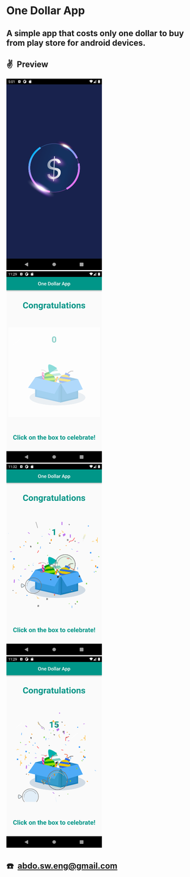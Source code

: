 <!-- vertical space &nbsp; -->

# One Dollar App


## A simple app that costs only one dollar to buy from play store for android devices. 

 ## ✌ Preview 
 
 <img src=screenshots/image1.png  width="250" height = "500"/> &ensp;   <img src=screenshots/image2.png  width="250" height = "500"/> &ensp; <img src=screenshots/image3.png  width="250" height = "500"/> &ensp; <img src=screenshots/image4.png  width="250" height = "500"/>

## ☎️&ensp;abdo.sw.eng@gmail.com

